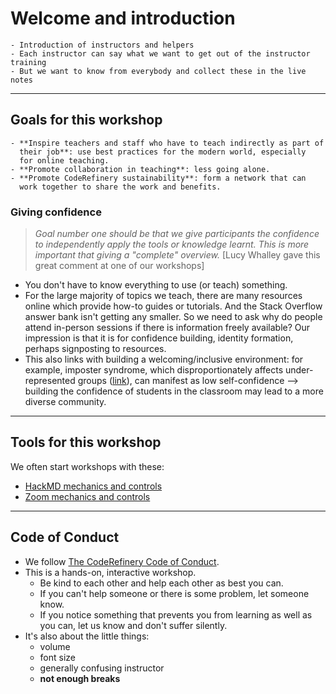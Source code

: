 # Welcome and introduction

```{discussion} What do we want to get out of this workshop
- Introduction of instructors and helpers
- Each instructor can say what we want to get out of the instructor training
- But we want to know from everybody and collect these in the live notes
```

---

## Goals for this workshop

```{discussion} Goals for this instructor training
- **Inspire teachers and staff who have to teach indirectly as part of
  their job**: use best practices for the modern world, especially
  for online teaching.
- **Promote collaboration in teaching**: less going alone.
- **Promote CodeRefinery sustainability**: form a network that can
  work together to share the work and benefits.
```


### Giving confidence

> *Goal number one should be that we give participants the confidence to
> independently apply the tools or knowledge learnt. This is more important
> that giving a "complete" overview.* [Lucy Whalley gave this great comment at one of our workshops]

- You don't have to know everything to use (or teach) something.
- For the large majority of topics we teach, there are many resources online
  which provide how-to guides or tutorials. And the Stack Overflow answer bank
  isn't getting any smaller. So we need to ask why do people attend in-person
  sessions if there is information freely available? Our impression is that
  it is for confidence building, identity formation, perhaps signposting to
  resources.
- This also links with building a welcoming/inclusive environment: for example,
  imposter syndrome, which disproportionately affects under-represented groups
  ([link](https://www.ncda.org/aws/NCDA/pt/sd/news_article/245005/_PARENT/CC_layout_details/false)),
  can manifest as low self-confidence --> building the confidence of
  students in the classroom may lead to a more diverse community.

---

## Tools for this workshop

We often start workshops with these:
- [HackMD mechanics and controls](https://coderefinery.github.io/manuals/hackmd-mechanics/)
- [Zoom mechanics and controls](https://coderefinery.github.io/manuals/zoom-mechanics/)

---

## Code of Conduct

- We follow [The CodeRefinery Code of
  Conduct](https://coderefinery.org/about/code-of-conduct/).
- This is a hands-on, interactive workshop.
    - Be kind to each other and help each other as best you can.
    - If you can't help someone or there is some problem, let someone know.
    - If you notice something that prevents you from learning as well as you can, let us know and don't suffer silently.
- It's also about the little things:
    - volume
    - font size
    - generally confusing instructor
    - **not enough breaks**

